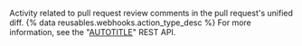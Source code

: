 Activity related to pull request review comments in the pull request's unified diff. {% data reusables.webhooks.action_type_desc %} For more information, see the "[AUTOTITLE](/rest/pulls#comments)" REST API.
